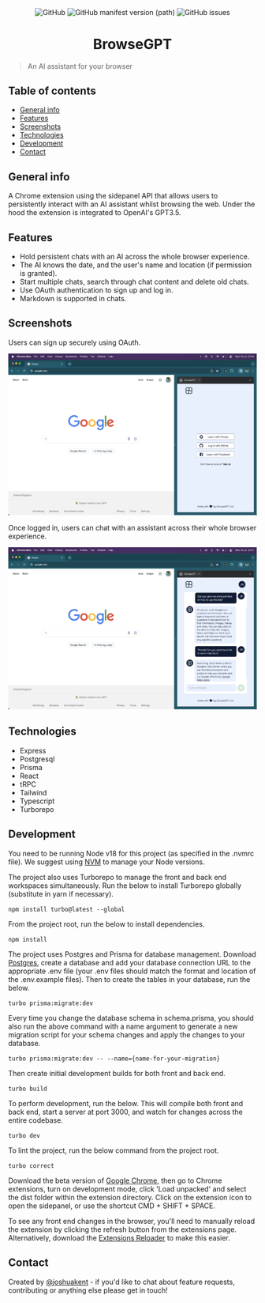 <p align="center">
    <img alt="GitHub" src="https://img.shields.io/github/license/joshkent94/browsegpt" align="center">
    <img alt="GitHub manifest version (path)" src="https://img.shields.io/github/manifest-json/v/joshkent94/browsegpt?filename=extension/public/manifest.json" align="center">
    <img alt="GitHub issues" src="https://img.shields.io/github/issues/joshkent94/browsegpt" align="center">
</p>
<h1 align="center">
    BrowseGPT
</h1>

> An AI assistant for your browser

## Table of contents

-   [General info](#general-info)
-   [Features](#features)
-   [Screenshots](#screenshots)
-   [Technologies](#technologies)
-   [Development](#development)
-   [Contact](#contact)

## General info

A Chrome extension using the sidepanel API that allows users to persistently interact with an AI assistant whilst browsing the web. Under the hood the extension is integrated to OpenAI's GPT3.5.

## Features

-   Hold persistent chats with an AI across the whole browser experience.
-   The AI knows the date, and the user's name and location (if permission is granted).
-   Start multiple chats, search through chat content and delete old chats.
-   Use OAuth authentication to sign up and log in.
-   Markdown is supported in chats.

## Screenshots

Users can sign up securely using OAuth.

![Screenshot of log in page](./public/log-in-page.png)

Once logged in, users can chat with an assistant across their whole browser experience.

![Screenshot of app in action](./public/chat-page.png)

## Technologies

-   Express
-   Postgresql
-   Prisma
-   React
-   tRPC
-   Tailwind
-   Typescript
-   Turborepo

## Development

You need to be running Node v18 for this project (as specified in the .nvmrc file). We suggest using [NVM](https://github.com/nvm-sh/nvm) to manage your Node versions.

The project also uses Turborepo to manage the front and back end workspaces simultaneously. Run the below to install Turborepo globally (substitute in yarn if necessary).

```
npm install turbo@latest --global
```

From the project root, run the below to install dependencies.

```
npm install
```

The project uses Postgres and Prisma for database management. Download [Postgres](https://www.postgresql.org/download/), create a database and add your database connection URL to the appropriate .env file (your .env files should match the format and location of the .env.example files). Then to create the tables in your database, run the below.

```
turbo prisma:migrate:dev
```

Every time you change the database schema in schema.prisma, you should also run the above command with a name argument to generate a new migration script for your schema changes and apply the changes to your database.

```
turbo prisma:migrate:dev -- --name={name-for-your-migration}
```

Then create initial development builds for both front and back end.

```
turbo build
```

To perform development, run the below. This will compile both front and back end, start a server at port 3000, and watch for changes across the entire codebase.

```
turbo dev
```

To lint the project, run the below command from the project root.

```
turbo correct
```

Download the beta version of [Google Chrome](https://www.google.com/intl/en_uk/chrome/beta/), then go to Chrome extensions, turn on development mode, click 'Load unpacked' and select the dist folder within the extension directory. Click on the extension icon to open the sidepanel, or use the shortcut CMD + SHIFT + SPACE.

To see any front end changes in the browser, you'll need to manually reload the extension by clicking the refresh button from the extensions page. Alternatively, download the [Extensions Reloader](https://chrome.google.com/webstore/detail/extensions-reloader/fimgfedafeadlieiabdeeaodndnlbhid) to make this easier.

## Contact

Created by [@joshuakent](mailto:josh.kent94@yahoo.co.uk) - if you'd like to chat about feature requests, contributing or anything else please get in touch!